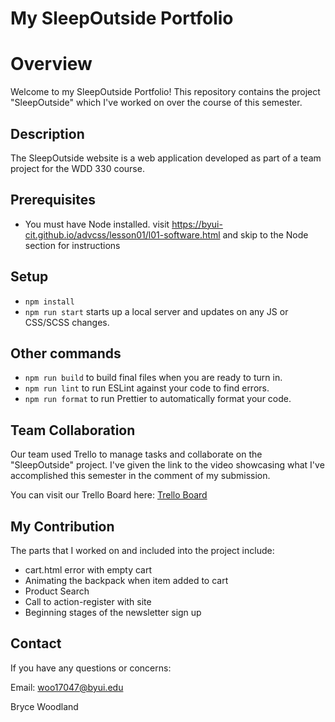 # My SleepOutside Portfolio

# Overview

Welcome to my SleepOutside Portfolio! This repository contains the project "SleepOutside" which I've worked on over the course of this semester.

## Description

The SleepOutside website is a web application developed as part of a team project for the WDD 330 course.

## Prerequisites

- You must have Node installed. visit https://byui-cit.github.io/advcss/lesson01/l01-software.html and skip to the Node section for instructions

## Setup

- `npm install`
- `npm run start` starts up a local server and updates on any JS or CSS/SCSS changes.

## Other commands

- `npm run build` to build final files when you are ready to turn in.
- `npm run lint` to run ESLint against your code to find errors.
- `npm run format` to run Prettier to automatically format your code.

## Team Collaboration 

Our team used Trello to manage tasks and collaborate on the "SleepOutside" project. I've given the link to the video showcasing what I've accomplished this semester in the comment of my submission.

You can visit our Trello Board here: [Trello Board](https://trello.com/b/tVj9zMjR/sleep-outside)

## My Contribution

The parts that I worked on and included into the project include:

  - cart.html error with empty cart
  - Animating the backpack when item added to cart
  - Product Search
  - Call to action-register with site
  - Beginning stages of the newsletter sign up

## Contact

If you have any questions or concerns:

Email: woo17047@byui.edu

Bryce Woodland
  
